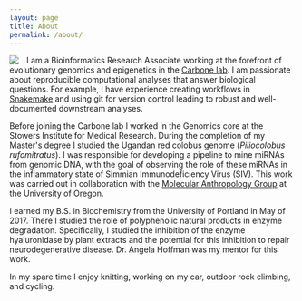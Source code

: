 ```yaml
---
layout: page
title: About
permalink: /about/
---
```


<img src="/img/headshot.png" align="left" style="margin-right:1em;"> 

I am a Bioinformatics Research Associate working at the forefront of evolutionary genomics and epigenetics in the [Carbone lab](http://carbonelab.com/?page_id=88). I am passionate about reproducible computational analyses that answer biological questions. For example, I have experience creating workflows in [Snakemake](https://snakemake.readthedocs.io/en/stable/) and using git for version control leading to robust and well-documented downstream analyses. 

Before joining the Carbone lab I worked in the Genomics core at the Stowers Institute for Medical Research. 
During the completion of my Master's degree I studied the Ugandan red colobus genome (*Piliocolobus rufomitratus*). I was responsible for developing a pipeline to mine miRNAs from genomic DNA, with the goal of observing the role of these miRNAs in the inflammatory state of Simmian Immunodeficiency Virus (SIV). This work was carried out in collaboration with the [Molecular Anthropology Group](http://molecular-anthro.uoregon.edu/) at the University of Oregon.

I earned my B.S. in Biochemistry from the University of Portland in May of 2017. There I studied the role of polyphenolic natural products in enzyme degradation. Specifically, I studied the inhibition of the enzyme hyaluronidase by plant extracts and the potential for this inhibition to repair neurodegenerative disease. Dr. Angela Hoffman was my mentor for this work.

In my spare time I enjoy knitting, working on my car, outdoor rock climbing, and cycling.
